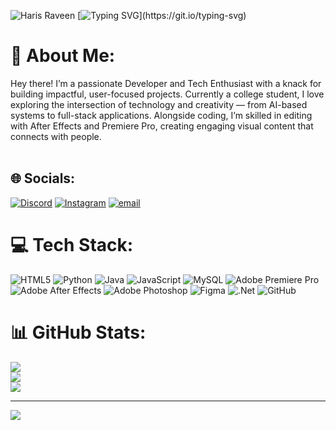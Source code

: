 ![Haris Raveen](https://capsule-render.vercel.app/api?type=waving&height=300&color=gradient&text=Hi,%20I'm%20Haris%20Raveen&fontAlign=53&fontAlignY=51&animation=twinkling&fontColor=ffffff)
[![Typing SVG](https://readme-typing-svg.demolab.com?font=Doto&size=21&pause=0&color=F7C2F5&background=8BFFEC00&center=true&vCenter=true&width=435&lines=I'm+a+passionate+Developer;Tech+Enthusiast;I+make+edits;)](https://git.io/typing-svg)
# 💫 About Me:
Hey there! I’m a passionate Developer and Tech Enthusiast with a knack for building impactful, user-focused projects. Currently a college student, I love exploring the intersection of technology and creativity — from AI-based systems to full-stack applications. Alongside coding, I’m skilled in editing with After Effects and Premiere Pro, creating engaging visual content that connects with people.<br><br>


## 🌐 Socials:
[![Discord](https://img.shields.io/badge/Discord-%237289DA.svg?logo=discord&logoColor=white)](https://discord.gg/_hrx_77_) [![Instagram](https://img.shields.io/badge/Instagram-%23E4405F.svg?logo=Instagram&logoColor=white)](https://instagram.com/_haris_raveen_) [![email](https://img.shields.io/badge/Email-D14836?logo=gmail&logoColor=white)](mailto:harisraveen20@gmail.com) 

# 💻 Tech Stack:
![HTML5](https://img.shields.io/badge/html5-%23E34F26.svg?style=for-the-badge&logo=html5&logoColor=white) ![Python](https://img.shields.io/badge/python-3670A0?style=for-the-badge&logo=python&logoColor=ffdd54) ![Java](https://img.shields.io/badge/java-%23ED8B00.svg?style=for-the-badge&logo=openjdk&logoColor=white) ![JavaScript](https://img.shields.io/badge/javascript-%23323330.svg?style=for-the-badge&logo=javascript&logoColor=%23F7DF1E) ![MySQL](https://img.shields.io/badge/mysql-4479A1.svg?style=for-the-badge&logo=mysql&logoColor=white) ![Adobe Premiere Pro](https://img.shields.io/badge/Adobe%20Premiere%20Pro-9999FF.svg?style=for-the-badge&logo=Adobe%20Premiere%20Pro&logoColor=white) ![Adobe After Effects](https://img.shields.io/badge/Adobe%20After%20Effects-9999FF.svg?style=for-the-badge&logo=Adobe%20After%20Effects&logoColor=white) ![Adobe Photoshop](https://img.shields.io/badge/adobe%20photoshop-%2331A8FF.svg?style=for-the-badge&logo=adobe%20photoshop&logoColor=white) ![Figma](https://img.shields.io/badge/figma-%23F24E1E.svg?style=for-the-badge&logo=figma&logoColor=white) ![.Net](https://img.shields.io/badge/.NET-5C2D91?style=for-the-badge&logo=.net&logoColor=white) ![GitHub](https://img.shields.io/badge/github-%23121011.svg?style=for-the-badge&logo=github&logoColor=white)
# 📊 GitHub Stats:
![](https://github-readme-stats.vercel.app/api?username=harisraveen&theme=dark&hide_border=false&include_all_commits=false&count_private=false)<br/>
![](https://nirzak-streak-stats.vercel.app/?user=harisraveen&theme=dark&hide_border=false)<br/>
![](https://github-readme-stats.vercel.app/api/top-langs/?username=harisraveen&theme=dark&hide_border=false&include_all_commits=false&count_private=false&layout=compact)

---
[![](https://visitcount.itsvg.in/api?id=harisraveen&icon=0&color=0)](https://visitcount.itsvg.in)

<!-- Proudly created with GPRM ( https://gprm.itsvg.in ) -->
